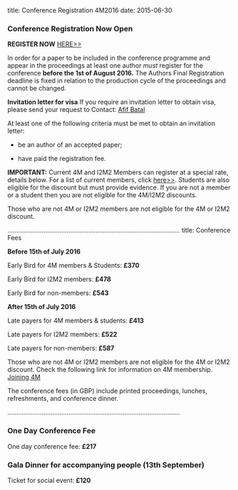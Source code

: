 title: Conference Registration 4M2016
date: 2015-06-30

 
### Conference Registration Now Open

**REGISTER NOW** [HERE>>](http://shop.bham.ac.uk/browse/extra_info.asp?compid=1&modid=2&deptid=31&catid=90&prodid=1206)

In order for a paper to be included in the conference programme and appear in the proceedings at least one author *must* register for the conference **before the 1st of August 2016.** The Authors Final Registration deadline is fixed in relation to the production cycle of the proceedings and cannot be changed.

**Invitation letter for visa**   If you require an invitation letter to obtain visa, please send your request to Contact: <a href="mailto:a.batal@bham.ac.uk">Afif Batal</strong></a>
 
At least one of the following criteria must be met to obtain an invitation letter:

- be an author of an accepted paper;

- have paid the registration fee.



**IMPORTANT:** Current 4M and I2M2 Members can register at a special rate, details below. For a list of current members, click [here>>](/members). Students are also eligible for the discount but must provide evidence.  If you are not a member or a student then you are not eligible for the 4M/I2M2 discounts.
 
Those who are not 4M or I2M2 members are not eligible for the 4M or I2M2 discount. 



................................................................................................
title:   Conference Fees

**Before 15th of July 2016**

Early Bird for 4M members & Students: **£370**

Early Bird for I2M2 members: **£478**

Early Bird for non-members: **£543**




**After 15th of July 2016**


Late payers for 4M members & students: **£413**

Late payers for I2M2 members: **£522**

Late payers for non-members: **£587**

Those who are not 4M or I2M2 members are not eligible for the 4M or I2M2 discount.
Check the following link for information on 4M membership. [Joining 4M](/join4m.html)


The conference fees (in GBP) include printed proceedings, lunches, refreshments, and conference dinner.

................................................................................................
### One Day Conference Fee

One day conference fee: **£217**

### Gala Dinner for accompanying people (13th September)

Ticket for social event: **£120**